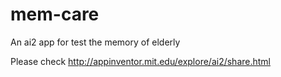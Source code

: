 # mem-care
An ai2 app for test the memory of elderly

Please check http://appinventor.mit.edu/explore/ai2/share.html
